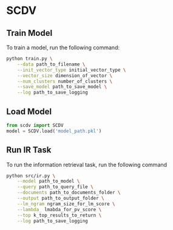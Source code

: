 # SCDV

## Train Model

To train a model, run the following command:

```sh
python train.py \
    --data path_to_filename \
    --init_vector_type initial_vector_type \
    --vector_size dimension_of_vector \
    --num_clusters number_of_clusters \
    --save_model path_to_save_model \
    --log path_to_save_logging
```

## Load Model

```py
from scdv import SCDV
model = SCDV.load('model_path.pkl')
```

## Run IR Task

To run the information retrieval task, run the following command
```sh
python src/ir.py \
    --model path_to_model \
    --query path_to_query_file \
    --documents path_to_documents_folder \
    --output path_to_output_folder \
    --lm_ngram ngram_size_for_lm_score \
    --lambda_ lmabda_for_pv_score \
    --top k_top_results_to_return \
    --log path_to_save_logging
```